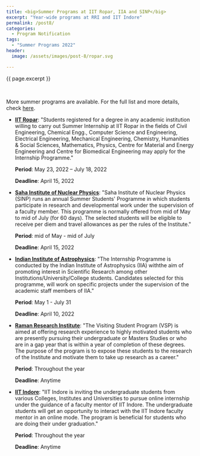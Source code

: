 ```yaml
---
title: <big>Summer Programs at IIT Ropar, IIA and SINP</big>
excerpt: "Year-wide programs at RRI and IIT Indore"
permalink: /post8/
categories:
  - Program Notification
tags:
  - "Summer Programs 2022"
header:
  image: /assets/images/post-8/ropar.svg

---
```


<span class="excerpt">{{ page.excerpt }}</span>

<br>

More summer programs are available. For the full list and more details, check [here](/summer/). 

- [**IIT Ropar**](https://www.iitrpr.ac.in/summer-internship/Application-Form): "Students registered for a degree in any academic institution willing to carry out Summer Internship at IIT Ropar in the fields of Civil Engineering,  Chemical Engg., Computer Science and Engineering, Electrical Engineering, Mechanical Engineering, Chemistry, Humanities & Social Sciences, Mathematics, Physics, Centre for Material and Energy Engineering and Centre for Biomedical Engineering may apply for the Internship Programme."


	**Period**: May 23, 2022 – July 18, 2022

	**Deadline**: April 15, 2022

- [**Saha Institute of Nuclear Physics**](http://www.saha.ac.in/web/summer-home): "Saha Institute of Nuclear Physics (SINP) runs an annual Summer Students' Programme in which students participate in research and developmental work under the supervision of a  faculty member. This programme is normally offered from mid of May to mid of July (for 60 days).  The selected students will be eligible to receive per diem and travel allowances as per the rules of the Institute."

	**Period**: mid of May - mid of July

	**Deadline**: April 15, 2022

- [**Indian Institute of Astrophysics**](https://www.iiap.res.in/?q=degree): "The Internship Programme is conducted by the Indian Institute of Astrophysics (IIA) withthe aim of promoting interest in Scientific Research among other Institutions/University/College students. Candidates selected for this programme, will work on specific projects under the supervision of the academic staff members of IIA."

	**Period**: May 1 - July 31

	**Deadline**: April 10, 2022

- [**Raman Research Institute**](https://www.rri.res.in/careers/visiting-students): "The Visiting Student Program (VSP) is aimed at offering research experience to highly motivated students who are presently pursuing their undergraduate or Masters Studies or who are in a gap year that is within a year of completion of these degrees. The purpose of the program is to expose these students to the research of the Institute and motivate them to take up research as a career."

	**Period**: Throughout the year

	**Deadline**: Anytime

- [**IIT Indore**](https://iiti.ac.in/page/online-internship-policy-of-iit-indore-for-the-undergraduate-students): "IIT Indore is inviting the undergraduate students from various Colleges, Institutes and Universities to pursue online internship under the guidance of a faculty mentor of IIT Indore. The undergraduate students will get an opportunity to interact with the IIT Indore faculty mentor in an online mode. The program is beneficial for students who are doing their under graduation."

	**Period**: Throughout the year

	**Deadline**: Anytime
